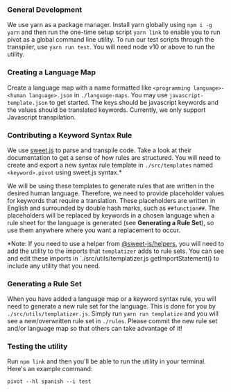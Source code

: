  ### General Development
 We use yarn as a package manager. Install yarn globally using `npm i -g yarn` and then run the one-time setup script 
 `yarn link` to enable you to run pivot as a global command line utility. To run our test scripts through the transpiler, 
 use `yarn run test`. You will need node v10 or above to run the utility.

### Creating a Language Map
Create a language map with a name formatted like `<programming language>-<human language>.json` in `./language-maps`. 
You may use `javascript-template.json` to get started. The keys should be javascript keywords and the values should be 
translated keywords.  Currently, we only support Javascript transpilation.

### Contributing a Keyword Syntax Rule
We use [sweet.js](https://www.sweetjs.org/) to parse and transpile code. Take a look at their documentation to get a sense 
of how rules are structured. You will need to create and export a new syntax rule template in `./src/templates` named 
`<keyword>.pivot` using sweet.js syntax.* 

We will be using these templates to generate rules that are written in the desired human language. Therefore, we need to 
provide placeholder values for keywords that require a translation.  These placeholders are written in English and surrounded
by double hash marks, such as `##function##`. The placeholders will be replaced by keywords in a chosen language when a rule sheet 
for the language is generated (see **Generating a Rule Set**), so use them anywhere where you want a replacement to occur.

*Note: If you need to use a helper from [@sweet-js/helpers](https://github.com/sweet-js/sweet-core/blob/ef72806d02326229f3f124222e251e9aae6c8bc4/helpers.js), 
you will need to add the utility to the imports that `templatizer` adds to rule sets. You can see and edit these imports in 
`./src/utils/templatizer.js getImportStatement() to include any utility that you need.

### Generating a Rule Set
When you have added a language map or a keyword syntax rule, you will need to generate a new rule set for the language.  This is 
done for you by `./src/utils/templatizer.js`. Simply run `yarn run templatize` and you will see a new/overwritten rule set in `./rules`.
Please commit the new rule set and/or language map so that others can take advantage of it! 

### Testing the utility
Run `npm link` and then you'll be able to run the utility in your terminal.  Here's an example command: 
```
pivot --hl spanish --i test
```
